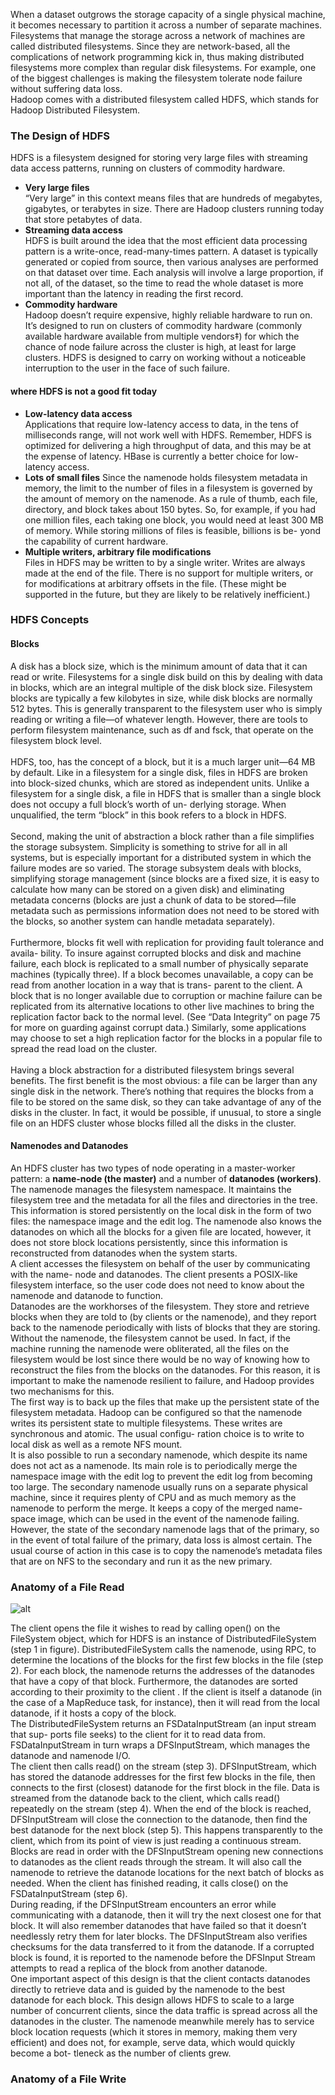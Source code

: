 When a dataset outgrows the storage capacity of a single physical machine, it becomes necessary to partition it across a number of separate machines. Filesystems that manage the storage across a network of machines are called distributed filesystems. Since they are network-based, all the complications of network programming kick in, thus making distributed filesystems more complex than regular disk filesystems. For example, one of the biggest challenges is making the filesystem tolerate node failure without suffering data loss.</br>
Hadoop comes with a distributed filesystem called HDFS, which stands for Hadoop Distributed Filesystem.</br> 

### The Design of HDFS
HDFS is a filesystem designed for storing very large files with streaming data access patterns, running on clusters of commodity hardware.
* __Very large files__  
“Very large” in this context means files that are hundreds of megabytes, gigabytes, or terabytes in size. There are Hadoop clusters running today that store petabytes of data.
* __Streaming data access__  
HDFS is built around the idea that the most efficient data processing pattern is a write-once, read-many-times pattern. A dataset is typically generated or copied from source, then various analyses are performed on that dataset over time. Each analysis will involve a large proportion, if not all, of the dataset, so the time to read the whole dataset is more important than the latency in reading the first record.
* __Commodity hardware__  
Hadoop doesn’t require expensive, highly reliable hardware to run on. It’s designed to run on clusters of commodity hardware (commonly available hardware available from multiple vendors‡) for which the chance of node failure across the cluster is high, at least for large clusters. HDFS is designed to carry on working without a noticeable interruption to the user in the face of such failure.

#### where HDFS is not a good fit today
* __Low-latency data access__  
Applications that require low-latency access to data, in the tens of milliseconds range, will not work well with HDFS. Remember, HDFS is optimized for delivering a high throughput of data, and this may be at the expense of latency. HBase  is currently a better choice for low-latency access.
* __Lots of small files__ 
Since the namenode holds filesystem metadata in memory, the limit to the number of files in a filesystem is governed by the amount of memory on the namenode. As a rule of thumb, each file, directory, and block takes about 150 bytes. So, for example, if you had one million files, each taking one block, you would need at least 300 MB of memory. While storing millions of files is feasible, billions is be- yond the capability of current hardware.
* __Multiple writers, arbitrary file modifications__  
Files in HDFS may be written to by a single writer. Writes are always made at the end of the file. There is no support for multiple writers, or for modifications at arbitrary offsets in the file. (These might be supported in the future, but they are likely to be relatively inefficient.)

### HDFS Concepts
#### Blocks
A disk has a block size, which is the minimum amount of data that it can read or write. Filesystems for a single disk build on this by dealing with data in blocks, which are an integral multiple of the disk block size. Filesystem blocks are typically a few kilobytes in size, while disk blocks are normally 512 bytes. This is generally transparent to the filesystem user who is simply reading or writing a file—of whatever length. However, there are tools to perform filesystem maintenance, such as df and fsck, that operate on the filesystem block level.</br>  
HDFS, too, has the concept of a block, but it is a much larger unit—64 MB by default. Like in a filesystem for a single disk, files in HDFS are broken into block-sized chunks, which are stored as independent units. Unlike a filesystem for a single disk, a file in HDFS that is smaller than a single block does not occupy a full block’s worth of un- derlying storage. When unqualified, the term “block” in this book refers to a block in HDFS.</br>  
Second, making the unit of abstraction a block rather than a file simplifies the storage subsystem. Simplicity is something to strive for all in all systems, but is especially important for a distributed system in which the failure modes are so varied. The storage subsystem deals with blocks, simplifying storage management (since blocks are a fixed size, it is easy to calculate how many can be stored on a given disk) and eliminating metadata concerns (blocks are just a chunk of data to be stored—file metadata such as permissions information does not need to be stored with the blocks, so another system can handle metadata separately).</br>  
Furthermore, blocks fit well with replication for providing fault tolerance and availa- bility. To insure against corrupted blocks and disk and machine failure, each block is replicated to a small number of physically separate machines (typically three). If a block becomes unavailable, a copy can be read from another location in a way that is trans- parent to the client. A block that is no longer available due to corruption or machine failure can be replicated from its alternative locations to other live machines to bring the replication factor back to the normal level. (See “Data Integrity” on page 75 for more on guarding against corrupt data.) Similarly, some applications may choose to set a high replication factor for the blocks in a popular file to spread the read load on the cluster.</br>  
Having a block abstraction for a distributed filesystem brings several benefits. The first benefit is the most obvious: a file can be larger than any single disk in the network. There’s nothing that requires the blocks from a file to be stored on the same disk, so they can take advantage of any of the disks in the cluster. In fact, it would be possible, if unusual, to store a single file on an HDFS cluster whose blocks filled all the disks in the cluster.</br>  

#### Namenodes and Datanodes
An HDFS cluster has two types of node operating in a master-worker pattern: a **name-node (the master)** and a number of **datanodes (workers)**. The namenode manages the filesystem namespace. It maintains the filesystem tree and the metadata for all the files and directories in the tree. This information is stored persistently on the local disk in the form of two files: the namespace image and the edit log. The namenode also knows the datanodes on which all the blocks for a given file are located, however, it does not store block locations persistently, since this information is reconstructed from datanodes when the system starts.</br>
A client accesses the filesystem on behalf of the user by communicating with the name- node and datanodes. The client presents a POSIX-like filesystem interface, so the user code does not need to know about the namenode and datanode to function.</br>
Datanodes are the workhorses of the filesystem. They store and retrieve blocks when they are told to (by clients or the namenode), and they report back to the namenode periodically with lists of blocks that they are storing.
Without the namenode, the filesystem cannot be used. In fact, if the machine running the namenode were obliterated, all the files on the filesystem would be lost since there would be no way of knowing how to reconstruct the files from the blocks on the datanodes. For this reason, it is important to make the namenode resilient to failure, and Hadoop provides two mechanisms for this.</br>
The first way is to back up the files that make up the persistent state of the filesystem metadata. Hadoop can be configured so that the namenode writes its persistent state to multiple filesystems. These writes are synchronous and atomic. The usual configu- ration choice is to write to local disk as well as a remote NFS mount.</br>
It is also possible to run a secondary namenode, which despite its name does not act as a namenode. Its main role is to periodically merge the namespace image with the edit log to prevent the edit log from becoming too large. The secondary namenode usually runs on a separate physical machine, since it requires plenty of CPU and as much memory as the namenode to perform the merge. It keeps a copy of the merged name- space image, which can be used in the event of the namenode failing. However, the state of the secondary namenode lags that of the primary, so in the event of total failure of the primary, data loss is almost certain. The usual course of action in this case is to copy the namenode’s metadata files that are on NFS to the secondary and run it as the new primary.</br>

### Anatomy of a File Read  
![alt](http://www.hadooptpoint.com/wp-content/uploads/2014/11/HDFS-File-Read.png)

The client opens the file it wishes to read by calling open() on the FileSystem object, which for HDFS is an instance of DistributedFileSystem (step 1 in figure). DistributedFileSystem calls the namenode, using RPC, to determine the locations of the blocks for the first few blocks in the file (step 2). For each block, the namenode returns the addresses of the datanodes that have a copy of that block. Furthermore, the datanodes are sorted according to their proximity to the client . If the client is itself a datanode (in the case of a MapReduce task, for instance), then it will read from the local datanode, if it hosts a copy of the block.</br>
The DistributedFileSystem returns an FSDataInputStream (an input stream that sup- ports file seeks) to the client for it to read data from. FSDataInputStream in turn wraps a DFSInputStream, which manages the datanode and namenode I/O.</br>
The client then calls read() on the stream (step 3). DFSInputStream, which has stored the datanode addresses for the first few blocks in the file, then connects to the first (closest) datanode for the first block in the file. Data is streamed from the datanode back to the client, which calls read() repeatedly on the stream (step 4). When the end of the block is reached, DFSInputStream will close the connection to the datanode, then find the best datanode for the next block (step 5). This happens transparently to the client, which from its point of view is just reading a continuous stream.</br>
Blocks are read in order with the DFSInputStream opening new connections to datanodes as the client reads through the stream. It will also call the namenode to retrieve the datanode locations for the next batch of blocks as needed. When the client has finished reading, it calls close() on the FSDataInputStream (step 6).</br>
During reading, if the DFSInputStream encounters an error while communicating with a datanode, then it will try the next closest one for that block. It will also remember datanodes that have failed so that it doesn’t needlessly retry them for later blocks. The DFSInputStream also verifies checksums for the data transferred to it from the datanode. If a corrupted block is found, it is reported to the namenode before the DFSInput Stream attempts to read a replica of the block from another datanode.</br>
One important aspect of this design is that the client contacts datanodes directly to retrieve data and is guided by the namenode to the best datanode for each block. This design allows HDFS to scale to a large number of concurrent clients, since the data traffic is spread across all the datanodes in the cluster. The namenode meanwhile merely has to service block location requests (which it stores in memory, making them very efficient) and does not, for example, serve data, which would quickly become a bot- tleneck as the number of clients grew.</br>

### Anatomy of a File Write

